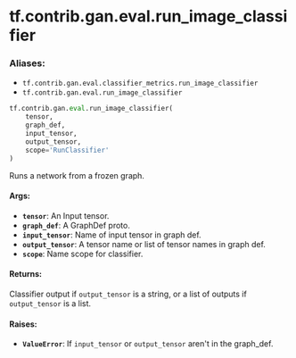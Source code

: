 <div itemscope itemtype="http://developers.google.com/ReferenceObject">
<meta itemprop="name" content="tf.contrib.gan.eval.run_image_classifier" />
<meta itemprop="path" content="Stable" />
</div>

# tf.contrib.gan.eval.run_image_classifier

### Aliases:

* `tf.contrib.gan.eval.classifier_metrics.run_image_classifier`
* `tf.contrib.gan.eval.run_image_classifier`

``` python
tf.contrib.gan.eval.run_image_classifier(
    tensor,
    graph_def,
    input_tensor,
    output_tensor,
    scope='RunClassifier'
)
```

Runs a network from a frozen graph.

#### Args:

* <b>`tensor`</b>: An Input tensor.
* <b>`graph_def`</b>: A GraphDef proto.
* <b>`input_tensor`</b>: Name of input tensor in graph def.
* <b>`output_tensor`</b>: A tensor name or list of tensor names in graph def.
* <b>`scope`</b>: Name scope for classifier.


#### Returns:

Classifier output if `output_tensor` is a string, or a list of outputs if
`output_tensor` is a list.


#### Raises:

* <b>`ValueError`</b>: If `input_tensor` or `output_tensor` aren't in the graph_def.